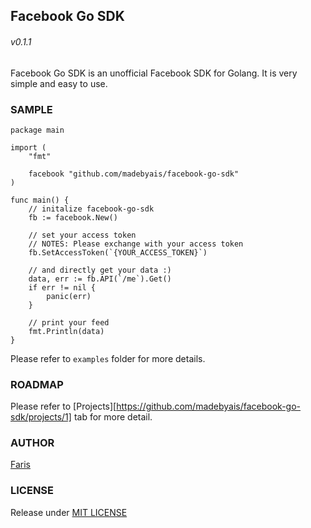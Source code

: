 Facebook Go SDK
------------------------
###### v0.1.1

Facebook Go SDK is an unofficial Facebook SDK for Golang.
It is very simple and easy to use.

### SAMPLE

```
package main

import (
	"fmt"

	facebook "github.com/madebyais/facebook-go-sdk"
)

func main() {
	// initalize facebook-go-sdk
	fb := facebook.New()

	// set your access token
	// NOTES: Please exchange with your access token
	fb.SetAccessToken(`{YOUR_ACCESS_TOKEN}`)

	// and directly get your data :)
	data, err := fb.API(`/me`).Get()
	if err != nil {
		panic(err)
	}

	// print your feed
	fmt.Println(data)
}

```

Please refer to `examples` folder for more details.

### ROADMAP

Please refer to [Projects][https://github.com/madebyais/facebook-go-sdk/projects/1] tab for more detail.

### AUTHOR

[Faris](madebyais@gmail.com)

### LICENSE

Release under [MIT LICENSE](https://github.com/madebyais/facebook-go-sdk/blob/master/LICENSE)
